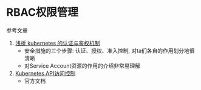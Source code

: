 # RBAC权限管理

参考文章

1. [浅析 kubernetes 的认证与鉴权机制](https://blog.tianfeiyu.com/2019/08/18/k8s_auth_rbac/)
    - 安全措施的三个步骤: 认证、授权、准入控制, 对ta们各自的作用划分地很清晰
    - 对Service Account资源的作用的介绍非常易理解
2. [Kubernetes API访问控制](https://kubernetes.io/zh/docs/reference/access-authn-authz/controlling-access/)
    - 官方文档
